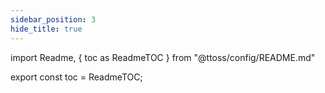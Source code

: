 ```yaml
---
sidebar_position: 3
hide_title: true
---
```


import Readme, { toc as ReadmeTOC } from "@ttoss/config/README.md"

<Readme />

export const toc = ReadmeTOC;
